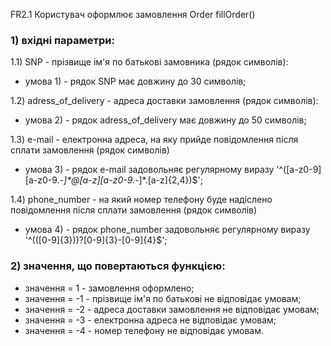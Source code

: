 FR2.1 Користувач оформлює замовлення Order fillOrder()

### 1) вхідні параметри:
1.1) SNP - прізвище ім'я по батькові замовника (рядок символів):
- умова 1) - рядок SNP має довжину до 30 символів;

1.2) adress_of_delivery - адреса доставки замовлення (рядок символів):
- умова 2) - рядок adress_of_delivery має довжину до 50 символів;

1.3) e-mail - електронна адреса, на яку прийде повідомлення після сплати замовлення (рядок символів)
- умова 3) - рядок e-mail задовольняє регулярному виразу '^([a-z0-9][a-z0-9._-]*@[a-z][a-z0-9._-]*\.[a-z]{2,4})$';

1.4) phone_number - на який номер телефону буде надіслено повідомлення після сплати замовлення (рядок символів)
- умова 4) - рядок phone_number задовольняє регулярному виразу '^(\([0-9]{3}\))?[0-9]{3}-[0-9]{4}$';

### 2) значення, що повертаються функцією:
- значення = 1 - замовлення оформлено;
- значення = -1 - прізвище ім'я по батькові не відповідає умовам;
- значення = -2 - адреса доставки замовлення не відповідає умовам;
- значення = -3 - електронна адреса не відповідає умовам;
- значення = -4 - номер телефону не відповідає умовам.
